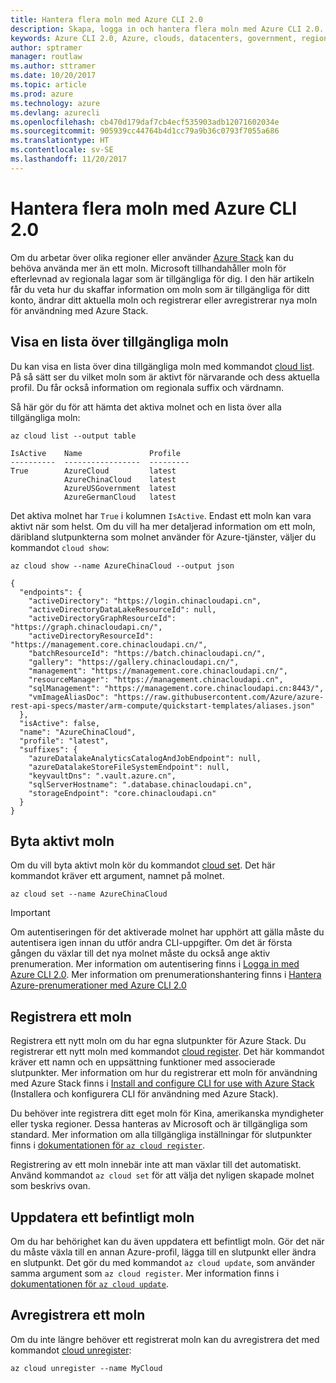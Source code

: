 ```yaml
---
title: Hantera flera moln med Azure CLI 2.0
description: Skapa, logga in och hantera flera moln med Azure CLI 2.0.
keywords: Azure CLI 2.0, Azure, clouds, datacenters, government, region, china, germany
author: sptramer
manager: routlaw
ms.author: sttramer
ms.date: 10/20/2017
ms.topic: article
ms.prod: azure
ms.technology: azure
ms.devlang: azurecli
ms.openlocfilehash: cb470d179daf7cb4ecf535903adb12071602034e
ms.sourcegitcommit: 905939cc44764b4d1cc79a9b36c0793f7055a686
ms.translationtype: HT
ms.contentlocale: sv-SE
ms.lasthandoff: 11/20/2017
---
```

# <a name="managing-multiple-clouds-with-azure-cli-20"></a>Hantera flera moln med Azure CLI 2.0

Om du arbetar över olika regioner eller använder [Azure Stack](https://docs.microsoft.com/en-us/azure/azure-stack/user/) kan du behöva använda mer än ett moln. Microsoft tillhandahåller moln för efterlevnad av regionala lagar som är tillgängliga för dig. I den här artikeln får du veta hur du skaffar information om moln som är tillgängliga för ditt konto, ändrar ditt aktuella moln och registrerar eller avregistrerar nya moln för användning med Azure Stack.

## <a name="listing-clouds"></a>Visa en lista över tillgängliga moln

Du kan visa en lista över dina tillgängliga moln med kommandot [cloud list](/cli/azure/cloud#list). På så sätt ser du vilket moln som är aktivt för närvarande och dess aktuella profil. Du får också information om regionala suffix och värdnamn.

Så här gör du för att hämta det aktiva molnet och en lista över alla tillgängliga moln:

```azurecli
az cloud list --output table
```

```output
IsActive    Name               Profile
----------  -----------------  ---------
True        AzureCloud         latest
            AzureChinaCloud    latest
            AzureUSGovernment  latest
            AzureGermanCloud   latest
```

Det aktiva molnet har `True` i kolumnen `IsActive`. Endast ett moln kan vara aktivt när som helst. Om du vill ha mer detaljerad information om ett moln, däribland slutpunkterna som molnet använder för Azure-tjänster, väljer du kommandot `cloud show`:

```azurecli
az cloud show --name AzureChinaCloud --output json
```

```output
{
  "endpoints": {
    "activeDirectory": "https://login.chinacloudapi.cn",
    "activeDirectoryDataLakeResourceId": null,
    "activeDirectoryGraphResourceId": "https://graph.chinacloudapi.cn/",
    "activeDirectoryResourceId": "https://management.core.chinacloudapi.cn/",
    "batchResourceId": "https://batch.chinacloudapi.cn/",
    "gallery": "https://gallery.chinacloudapi.cn/",
    "management": "https://management.core.chinacloudapi.cn/",
    "resourceManager": "https://management.chinacloudapi.cn",
    "sqlManagement": "https://management.core.chinacloudapi.cn:8443/",
    "vmImageAliasDoc": "https://raw.githubusercontent.com/Azure/azure-rest-api-specs/master/arm-compute/quickstart-templates/aliases.json"
  },
  "isActive": false,
  "name": "AzureChinaCloud",
  "profile": "latest",
  "suffixes": {
    "azureDatalakeAnalyticsCatalogAndJobEndpoint": null,
    "azureDatalakeStoreFileSystemEndpoint": null,
    "keyvaultDns": ".vault.azure.cn",
    "sqlServerHostname": ".database.chinacloudapi.cn",
    "storageEndpoint": "core.chinacloudapi.cn"
  }
}
```

## <a name="switching-the-active-cloud"></a>Byta aktivt moln

Om du vill byta aktivt moln kör du kommandot [cloud set](/cli/azure/cloud#set). Det här kommandot kräver ett argument, namnet på molnet.

```azurecli
az cloud set --name AzureChinaCloud
```

> [!IMPORTANT]
> Om autentiseringen för det aktiverade molnet har upphört att gälla måste du autentisera igen innan du utför andra CLI-uppgifter. Om det är första gången du växlar till det nya molnet måste du också ange aktiv prenumeration.
> Mer information om autentisering finns i [Logga in med Azure CLI 2.0](authenticate-azure-cli.md). Mer information om prenumerationshantering finns i [Hantera Azure-prenumerationer med Azure CLI 2.0](manage-azure-subscriptions-azure-cli.md)

## <a name="register-a-cloud"></a>Registrera ett moln

Registrera ett nytt moln om du har egna slutpunkter för Azure Stack. Du registrerar ett nytt moln med kommandot [cloud register](/cli/azure/cloud#register). Det här kommandot kräver ett namn och en uppsättning funktioner med associerade slutpunkter. Mer information om hur du registrerar ett moln för användning med Azure Stack finns i [Install and configure CLI for use with Azure Stack](/azure/azure-stack/user/azure-stack-connect-cli#connect-to-azure-stack) (Installera och konfigurera CLI för användning med Azure Stack).  

Du behöver inte registrera ditt eget moln för Kina, amerikanska myndigheter eller tyska regioner. Dessa hanteras av Microsoft och är tillgängliga som standard.  Mer information om alla tillgängliga inställningar för slutpunkter finns i [dokumentationen för `az cloud register`](/cli/azure/cloud?view=azure-cli-latest#az_cloud_register).

Registrering av ett moln innebär inte att man växlar till det automatiskt. Använd kommandot `az cloud set` för att välja det nyligen skapade molnet som beskrivs ovan.

## <a name="update-an-existing-cloud"></a>Uppdatera ett befintligt moln

Om du har behörighet kan du även uppdatera ett befintligt moln. Gör det när du måste växla till en annan Azure-profil, lägga till en slutpunkt eller ändra en slutpunkt.
Det gör du med kommandot `az cloud update`, som använder samma argument som `az cloud register`. Mer information finns i [dokumentationen för `az cloud update`](/cli/azure/cloud?view=azure-cli-latest#az_cloud_update).

## <a name="unregister-a-cloud"></a>Avregistrera ett moln

Om du inte längre behöver ett registrerat moln kan du avregistrera det med kommandot [cloud unregister](/cli/azure/cloud#unregister):

```azurecli
az cloud unregister --name MyCloud
```
